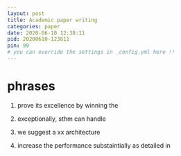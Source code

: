 ```yaml
---
layout: post
title: Academic paper writing
categories: paper
date: 2020-06-10 12:38:11
pid: 20200610-123811
pin: 99
# you can override the settings in _config.yml here !!
---
```


# phrases

1. prove its excellence by winning the 

2. exceptionally, sthm can handle

3. we suggest a xx architecture

4. increase the performance substaintially as detailed in



